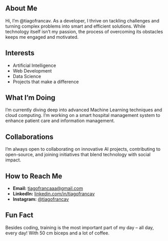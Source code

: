 ## About Me

Hi, I’m @tiagofrancav. As a developer, I thrive on tackling challenges and turning complex problems into smart and efficient solutions. While technology itself isn’t my passion, the process of overcoming its obstacles keeps me engaged and motivated.

## Interests

- Artificial Intelligence
- Web Development
- Data Science
- Projects that make a difference

## What I’m Doing

I’m currently diving deep into advanced Machine Learning techniques and cloud computing. I’m working on a smart hospital management system to enhance patient care and information management.

## Collaborations

I’m always open to collaborating on innovative AI projects, contributing to open-source, and joining initiatives that blend technology with social impact.

## How to Reach Me

- **Email:** tiagofrancaaa@gmail.com
- **LinkedIn:** [linkedin.com/in/tiagofrancav](https://www.linkedin.com/in/tiagofrancav/)
- **Instagram:** [@tiagofrancav](https://instagram.com/tiagofrancav)

## Fun Fact

Besides coding, training is the most important part of my day – all day, every day! With 50 cm biceps and a lot of coffee.
